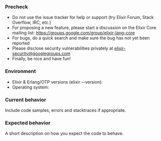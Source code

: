 ### Precheck

* Do not use the issue tracker for help or support (try Elixir Forum, Stack Overflow, IRC, etc.)
* For proposing a new feature, please start a discussion on the Elixir Core mailing list: https://groups.google.com/group/elixir-lang-core
* For bugs, do a quick search and make sure the bug has not yet been reported
* Please disclose security vulnerabilities privately at elixir-security@googlegroups.com
* Finally, be nice and have fun!

### Environment

* Elixir & Erlang/OTP versions (elixir --version):
* Operating system:

### Current behavior

Include code samples, errors and stacktraces if appropriate.

### Expected behavior

A short description on how you expect the code to behave.
